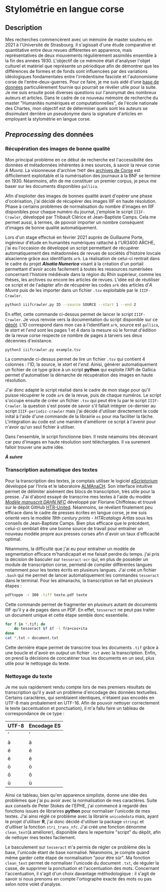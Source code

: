 # Stylométrie en langue corse

## Description

Mes recherches commencèrent avec un mémoire de master soutenu en 2021 à l'Université de Strasbourg. Il s'agissait d'une étude comparative et quantitative entre deux revues différentes en apparence, mais représentatives de deux mouvements régulièrement assimilés ensemble à la fin des années 1930. L'objectif de ce mémoire était d'analyser l'objet culturel et matériel que représente un périodique afin de démontrer que les différences de formes et de fonds sont influencées par des variations idéologiques fondamentales entre l'irrédentisme fasciste et l'autonomisme corse de l'entre-deux-guerres. Pour ce faire, je me suis aidé d'une [base de données](https://heurist.huma-num.fr/heurist/?db=vsp_presse_corsiste_irredentiste&w=a&q=sortby%3A-m) particulièrement fournie qui pourrait se révéler utile pour la suite. Je me suis ensuite posé diverses questions sur l'anonymat des nombreux auteurs et articles. Dans le cadre de ce nouveau mémoire de recherche du master "Humanités numériques et computationnelles", de l'école nationale des Chartes, mon objectif est de déterminer quels sont les auteurs se dissimulant derrière un pseudonyme dans la signature d'articles en employant la stylométrie en langue corse. 

## *Preprocessing* des données

### Récupération des images de bonne qualité

Mon principal problème en ce début de recherche est l'accessibilité des données et métadonnées inhérentes à mes sources, à savoir la revue corse *A Muvra*. La visionneuse d'archive `THOT` des [archives de Corse](http://archives.isula.corsica/Internet_THOT/FrmSommaireFrame.asp) est difficilement exploitable et la numérisation des journaux à la BNF se termine en 1930. Néanmoins, afin de me constituer un premier corpus, je peux me baser sur les documents disponibles `gallica`. 

Afin d'exploiter des images de bonnes qualité avant d'opérer une phase d'océrisation, j'ai décidé de récupérer des images IIIF en haute résolution. Phase à certains problèmes de normalisation du nombre d'images en IIIF disponibles pour chaque numéro du journal, j'emploie le script `IIIF-Crawler`, développé par Thibault Clérice et Jean-Baptiste Camps. Cela me permet aussi, à termes, de ppovoir importer un nombre conséquent d'images de bonne qualité automatiquement.

Lors d'un stage effectué en février 2021 auprès de Guillaume Porte, ingénieur d'étude en humanités numériques rattaché à l'UR3400 ARCHE, j'ai eu l'occasion de développé un script permettant de récupérer automatiquement des métadonnées de revues de sociétés d'histoire lovcale alsacienne grâce aux identifiants `ark`. La réalisation de celui-ci rentrait dans le cadre du projet ***Alsatia Numerica*** visant à la création d'un portail permettant d'avoir accès facilement à toutes les ressources numérisées concernant l'histoire médiévale dans la région du Rhin supérieur, comme les thèses, les archives ou encore les articles de revues. L'idée est de réutiliser ce script et de l'adapter afin de récupérer les codes `ark` des articles d'*A Muvra* puis de les importer dans un fichier `.tsv` exploitable par le `IIIF-Crawler`. 

```bash
python3 iiifcrawler.py ID --source SOURCE --start 1 --end 2
```

En effet, cette commande ci-dessus permet de lancer le script `IIIF-Crawler`. Je vous renvoie vers la documentation du script disponible sur ce [dépôt](https://github.com/Jean-Baptiste-Camps/IIIF-Crawler). L'ID correspond dans mon cas à l'identifiant `ark`, source est `gallica`, le *start* et l'*end* sont les pages 1 et 4 dans la mesure où le format d'édition de la revue corse respecte ce nombre de pages à tarvers ses deux décennies d'existance. 

```bash
python3 iiifcrawler.py example.tsv
````

La commande ci-dessus permet de lire un fichier `.tsv` qui contient 4 colonnes : l'ID, la source, le *start* et l'*end*. Ainisi, générer automatiquement un fichier de ce type grâce à un script **python** qui exploite l'API de Gallica permet d'automatiser la démarche de récupération des images en haute résolution.

J'ai donc adapté le script réalisé dans le cadre de mon stage pour qu'il puisse récupérer le code `ark` de la revue, puis de chaque numéros. Le script s'occupe ensuite de créer un fichier `.tsv` qui peut être lu par le script `IIIF-Crawler`. la question s'est posée de savoir s'il fallait intégrer ce-dernier au script `IIIF-periodic-crawler` mais j'ai décidé d'utiliser directement le code inital à l'aide d'une commande de la librairie `os` pour ma faciliter la tâche. L'intégration au code est une manière d'améliorer ce script à l'avenir pour n'avoir qu'un seul fichier à utiliser.

Dans l'ensemble, le script fonctionne bien. Il reste néamoins très décevant car peu d'images en haute résolution sont téléchargées. Il va surement falloir trouver une autre idée.

***À suivre***

### Transcription automatique des textes

Pour la transcription des textes, je comptais utiliser le logiciel [eScriptorium](https://traces6.paris.inria.fr/) développé par l'Inria et le laboratoire [ALMAnaCH](https://files.inria.fr/almanach/index-en.html). Son interface intuitive permet de délimiter aisément des blocs de transcription, très utile pour la presse. J'ai d'abord essayé de transcrire mes textes à l'aide du modèle [*Modèle manuscrit DAHN NFC*](https://github.com/HTR-United) développé par Floriane Chiffoleau et trouvé sur le dépôt GitHub [HTR-United](https://github.com/HTR-United/dahncorpus). Néanmoins, se révélant finalement peu efficace dans le cadre de presses écrites en langue corse, je me suis orienté vers le modèle *19th century prints - HTRcatalogs Artlas* sous les conseils de Jean-Baptiste Camps. Bien plus efficace que le précédent, celui-ci semblait être une bonne source de travail pour entraîner un nouveau modèle propre aux presses corses afin d'avoir un taux d'efficacité optimal.

Néanmoins, la difficulté que j'ai eu pour entraîner un modèle de segmentation efficace m'handicapait et me faisait perdre du temps. j'ai pris la décision de basculer sur `tesseract-ocr` qui, en plus de posséder un module de transcription corse, permetd de compiler différentes langues notamment pour les textes écrits en plusieurs langues. J'ai créé un fichier `.bash` qui me permet de lancer automatiquement les commandes `tesseract` dans le terminal. Pour les almanachs, la transcription se fait en plusieurs étapes :

```bash
pdftoppm -r 300 -tiff texte.pdf texte
```

Cette commande permet de fragmenter en plusieurs autant de documents IIIF qu'il y a de pages dans un PDF. En effet, `tesseract` ne peut pas traiter un document unique et cette étape semble donc essentielle.

```bash
for f in *.tif; do
	do tesseract $f $f -l fra+cos+ita
done
cat *.txt > document.txt
```

Cette dernière étape permet de transcrire tous les documents `.tif` grâce à une boucle et d'avoir en *output* un fichier `.txt` avec la transcription. Enfin, on prend la décisions de concaténer tous les documents en un seul, plus utile pour le nettoyage du texte.

### Nettoyage du texte

Je me suis rapidement rendu compte lors de mes premiers résultats de transcription qu'il y avait un problème d'encodage des données textuelles. Certains caractères, qui semblaient identiques, n'étaient pas encodés en UTF-8 mais probalement en UTF-16. Afin de pouvoir nettoyer correctement le texte (accentuation et ponctuation), il m'a fallu faire un tableau de correspondance de ce type :

| **UTF-8** | **Encodage ES** |
| --------- | --------------- |
| ‘         | ’               |
| à         | à              |
| é         | é              |
| è         | è              |
| ò         | ò              |
| ô         | ô              |
| ù         | ù              |

Ainsi ce tableau, bien qu'en apparence simpliste, donne une idée des problèmes que j'ai pu avoir avec la normalisation de mes caractères. Suite aux conseils de Peter Stokes de l'EPHE, j'ai commencé à regardé des fonctions issues de librarires **python** pour normaliser l'unicode de mes textes. J'ai ainsi réglé ce problème avec la librairie `unicodedata` mais, ayant le projet d'utiliser **R**, j'ai donc décidé d'utiliser la package `stringi` et d'uitliser la fonction `stri_trans_nfc`. J'ai créé une fonction dénomme `clean_text`(à améliorer), disponible dans le repertoire "script" du dépôt, afin de nettoyer mes textes facilement.

Le basculement sur `tesseract` m'a permis de régler ce problème dès la base, l'unicode étant de base normalisé. Néanmoins, je compte quand même garder cette étape de normalisation "pour être sûr". Ma fonction `clean_text` permet de normaliser l'unicode du document `.txt`, de réguler la casse, de supprimer la ponctuation et l'accentuation des mots. Concernant l'accentuation, il s'agit d'un choix davantage méthodologique : il s'agit de savoir si nous prenoms en compte l'ortographe exacte des mots ou pas selon notre volet d'analyse.